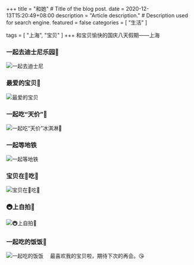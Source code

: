 +++
title = "和她" # Title of the blog post.
date = 2020-12-13T15:20:49+08:00
description = "Article description." # Description used for search engine.
featured = false 
categories = [
  "生活"
]

tags = [
  "上海",
  "宝贝"
]
+++
和宝贝愉快的国庆八天假期——上海
<!--more-->


### 一起去迪士尼乐园👸
![一起去迪士尼](https://cdn.jsdelivr.net/gh/seymourtang/blogpic/img/IMG_7442.JPG)
### 最爱的宝贝👩
![最爱的宝贝](https://cdn.jsdelivr.net/gh/seymourtang/blogpic/img/IMG_7470.JPG)
### 一起吃“天价”🍦
![一起吃“天价”冰淇淋🍦](https://cdn.jsdelivr.net/gh/seymourtang/blogpic/img/IMG_7472.JPG)
### 一起等地铁
![一起等地铁](https://cdn.jsdelivr.net/gh/seymourtang/blogpic/img/IMG_7525.JPG)
### 宝贝在🍟吃🍦
![宝贝在🍟吃🍦](https://cdn.jsdelivr.net/gh/seymourtang/blogpic/img/IMG_7527.JPG)
### 🚇上自拍🤳
![🚇上自拍🤳](https://cdn.jsdelivr.net/gh/seymourtang/blogpic/img/IMG_7529.JPG)
### 一起吃的饭饭🥣
![一起吃的饭饭](https://cdn.jsdelivr.net/gh/seymourtang/blogpic/img/IMG_0617.JPG)　
最喜欢我的宝贝啦，期待下次的再会。😘